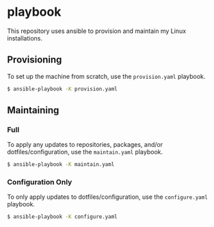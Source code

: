 # playbook

This repository uses ansible to provision and maintain my Linux installations.

## Provisioning

To set up the machine from scratch, use the `provision.yaml` playbook.

```bash
$ ansible-playbook -K provision.yaml
```

## Maintaining


### Full

To apply any updates to repositories, packages, and/or dotfiles/configuration,
use the `maintain.yaml` playbook.

```bash
$ ansible-playbook -K maintain.yaml
```

### Configuration Only

To only apply updates to dotfiles/configuration, use the
`configure.yaml` playbook.

```bash
$ ansible-playbook -K configure.yaml
```
